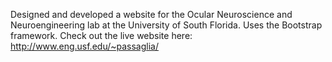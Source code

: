 Designed and developed a website for the Ocular Neuroscience and Neuroengineering lab at the University of South Florida. 
Uses the Bootstrap framework.
Check out the live website here: http://www.eng.usf.edu/~passaglia/
